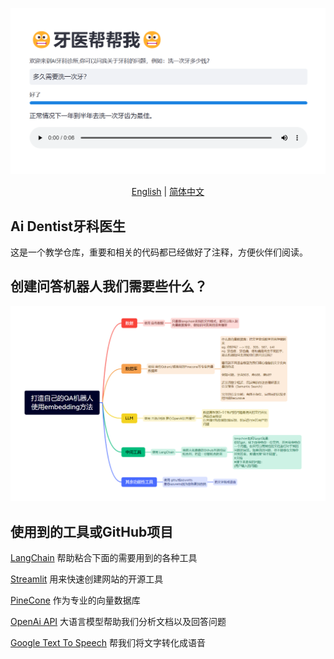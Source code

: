 ![](./dentist.png)

<p align="center">
  <a href="./README.md">English</a> |
  <a href="./README_CN.md">简体中文</a>
</p>

## Ai Dentist牙科医生
这是一个教学仓库，重要和相关的代码都已经做好了注释，方便伙伴们阅读。

## 创建问答机器人我们需要些什么？

![](./qa.png)

## 使用到的工具或GitHub项目

[LangChain](https://github.com/hwchase17/langchain) 帮助粘合下面的需要用到的各种工具

[Streamlit](https://github.com/streamlit/streamlit) 用来快速创建网站的开源工具

[PineCone](https://www.pinecone.io/) 作为专业的向量数据库

[OpenAi API](https://openai.com/blog/openai-api) 大语言模型帮助我们分析文档以及回答问题

[Google Text To Speech](https://cloud.google.com/text-to-speech/) 帮我们将文字转化成语音

